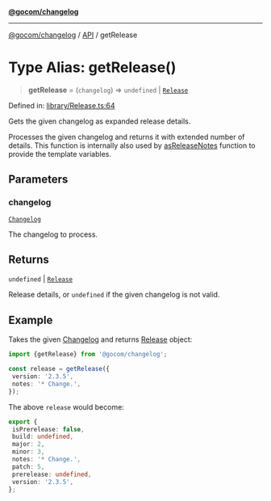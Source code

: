 [**@gocom/changelog**](../README.md)

***

[@gocom/changelog](../README.md) / [API](../Public/API.md) / getRelease

# Type Alias: getRelease()

> **getRelease** = (`changelog`) => `undefined` \| [`Release`](../Types/API.Release.md)

Defined in: [library/Release.ts:64](https://github.com/gocom/changelog/blob/e24f91cb230cdc8fe362bb59b7308549663a8b77/src/library/Release.ts#L64)

Gets the given changelog as expanded release details.

Processes the given changelog and returns it with extended number of details. This function is internally also
used by [asReleaseNotes](API.asReleaseNotes.md) function to provide the template variables.

## Parameters

### changelog

[`Changelog`](../Types/API.Changelog.md)

The changelog to process.

## Returns

`undefined` \| [`Release`](../Types/API.Release.md)

Release details, or `undefined` if the given changelog is not valid.

## Example

Takes the given [Changelog](../Types/API.Changelog.md) and returns [Release](../Types/API.Release.md) object:
```ts
import {getRelease} from '@gocom/changelog';

const release = getRelease({
 version: '2.3.5',
 notes: '* Change.',
});
```
The above `release` would become:
```ts
export {
 isPrerelease: false,
 build: undefined,
 major: 2,
 minor: 3,
 notes: '* Change.',
 patch: 5,
 prerelease: undefined,
 version: '2.3.5',
};
```
